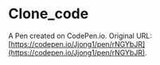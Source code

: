 # Clone_code

A Pen created on CodePen.io. Original URL: [https://codepen.io/Jjong1/pen/rNGYbJR](https://codepen.io/Jjong1/pen/rNGYbJR).


